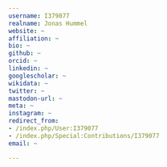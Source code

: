 ```yaml
---
username: I379077
realname: Jonas Hummel
website: ~
affiliation: ~
bio: ~
github: ~
orcid: ~
linkedin: ~
googlescholar: ~
wikidata: ~
twitter: ~
mastodon-url: ~
meta: ~
instagram: ~
redirect_from:
- /index.php/User:I379077
- /index.php/Special:Contributions/I379077
email: ~

---
```

